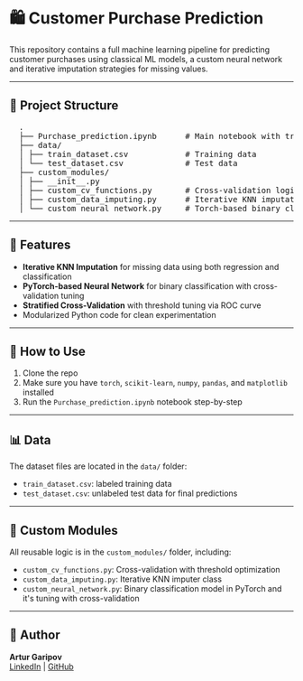 # 🛍️ Customer Purchase Prediction

This repository contains a full machine learning pipeline for predicting customer purchases using classical ML models, a custom neural network and iterative imputation strategies for missing values.

---

## 📁 Project Structure

<pre>
  . 
  ├── Purchase_prediction.ipynb      # Main notebook with training and evaluation pipeline 
  ├── data/ 
  │ ├── train_dataset.csv            # Training data 
  │ └── test_dataset.csv             # Test data 
  ├── custom_modules/ 
  │ ├── __init__.py 
  │ ├── custom_cv_functions.py       # Cross-validation logic with threshold optimization 
  │ ├── custom_data_imputing.py      # Iterative KNN imputation for missing values 
  │ └── custom_neural_network.py     # Torch-based binary classification network with CV 
</pre>

---

## 🚀 Features

- **Iterative KNN Imputation** for missing data using both regression and classification
- **PyTorch-based Neural Network** for binary classification with cross-validation tuning
- **Stratified Cross-Validation** with threshold tuning via ROC curve
- Modularized Python code for clean experimentation

---

## 🧪 How to Use

1. Clone the repo
2. Make sure you have `torch`, `scikit-learn`, `numpy`, `pandas`, and `matplotlib` installed
3. Run the `Purchase_prediction.ipynb` notebook step-by-step

---

## 📊 Data

The dataset files are located in the `data/` folder:

- `train_dataset.csv`: labeled training data
- `test_dataset.csv`: unlabeled test data for final predictions

---

## 🤖 Custom Modules

All reusable logic is in the `custom_modules/` folder, including:

- `custom_cv_functions.py`: Cross-validation with threshold optimization
- `custom_data_imputing.py`: Iterative KNN imputer class
- `custom_neural_network.py`: Binary classification model in PyTorch and it's tuning with cross-validation

---

## 📝 Author

**Artur Garipov**  
[LinkedIn](https://www.linkedin.com/in/artur-garipov-36037a319) | [GitHub](https://github.com/Artur-Gar)
